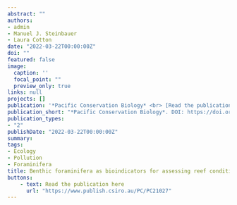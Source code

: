 ```yaml
---
abstract: "" 
authors:
- admin
- Manuel J. Steinbauer
- Laura Cotton 
date: "2022-03-22T00:00:00Z"
doi: ""
featured: false
image:
  caption: ''
  focal_point: ""
  preview_only: true
links: null
projects: []
publication: '*Pacific Conservation Biology* <br> [Read the publication](https://www.publish.csiro.au/PC/PC21027)'
publication_short: "*Pacific Conservation Biology*. DOI: https://doi.org/10.1071/PC21027. [Read the publication](https://www.publish.csiro.au/PC/PC21027)"
publication_types:
- "2"
publishDate: "2022-03-22T00:00:00Z"
summary: 
tags:
- Ecology
- Pollution
- Foraminifera
title: Benthic foraminifera as bioindicators for assessing reef condition in Kāne‘ohe Bay, O‘ahu, Hawai‘i
buttons:
    - text: Read the publication here
      url: "https://www.publish.csiro.au/PC/PC21027"
---
```


